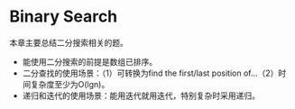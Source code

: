# Binary Search

本章主要总结二分搜索相关的题。

* 能使用二分搜索的前提是数组已排序。
* 二分查找的使用场景：（1）可转换为find the first/last position of...（2）时间复杂度至少为O\(lgn\)。
* 递归和迭代的使用场景：能用迭代就用迭代，特别复杂时采用递归。

